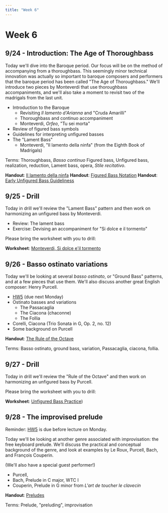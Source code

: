 ```yaml
---
title: "Week 6"
---
```


# Week 6

## 9/24 - Introduction: The Age of Thoroughbass

Today we'll dive into the Baroque period. Our focus will be on the method of
accompanying from a thoroughbass. This seemingly minor technical innovation was
actually so important to baroque composers and performers that the baroque
period has been called "The Age of Thoroughbass." We'll introduce two pieces by
Monteverdi that use thoroughbass accompaniments, and we'll also take a moment
to revisit two of the madrigals from the last unit.

* Introduction to the Baroque
  * Revisiting _Il lamento d'Arianna_ and "Cruda Amarilli"
  * Thoroughbass and continuo accompaniment
  * Monteverdi, _Orfeo_, "Tu sei morta"
* Review of figured bass symbols
* Guidelines for interpreting unfigured basses
* The "Lament Bass"
  * Monteverdi, "Il lamento della ninfa" (from the Eighth Book of Madrigals)

Terms: Thoroughbass, _Basso continuo_ Figured bass, Unfigured bass, realization, reduction, Lament bass, opera, _Stile recitativo_.

**Handout**: [Il lamento della ninfa](lamento-della-ninda.pdf)
**Handout**: [Figured Bass Notation](figured-bass-notation.pdf)
**Handout**: [Early Unfigured Bass Guideliness](17th-c-guidelines.pdf)

## 9/25 - Drill

Today in drill we'll review the "Lament Bass" pattern and then work on
harmonizing an unfigured bass by Monteverdi.

* Review: The lament bass
* Exercise: Devising an accompaniment for "Si dolce e il tormento"

Please bring the worksheet with you to drill:

**Worksheet**: [Monteverdi, Si dolce e'il tormento](worksheet-si-dolce-e-il-tormento.pdf)

## 9/26 - Basso ostinato variations

Today we'll be looking at several _basso ostinato_, or "Ground Bass" patterns,
and at a few pieces that use them. We'll also discuss another great English
composer: Henry Purcell.

* [HW5](HW-5.pdf) (due next Monday)
* Ostinato basses and variations
  * The Passacaglia
  * The Ciacona (chaconne)
  * The Follia
* Corelli, Ciacona (Trio Sonata in G, Op. 2, no. 12)
* Some background on Purcell

**Handout**: [The Rule of the Octave]("rule-of-the-octave.pdf")

Terms: Basso ostinato, ground bass, variation, Passacaglia, ciacona, follia.

## 9/27 - Drill

Today in drill we'll review the "Rule of the Octave" and then work on
harmonizing an unfigured bass by Purcell.

Please bring the worksheet with you to drill:

**Worksheet**: [Unfigured Bass Practice](worksheet-rule-of-the-octave.pdf))

## 9/28 - The improvised prelude

Reminder: [HW5](HW-5.pdf) is due before lecture on Monday.

Today we'll be looking at another genre associated with improvisation: the free
keyboard prelude. We'll discuss the practical and conceptual background of the
genre, and look at examples by Le Roux, Purcell, Bach, and François Couperin.

(We'll also have a special guest performer!)

* Purcell,
* Bach, Prelude in C major, WTC I
* Couperin, Prelude in G minor from _L'art de toucher le clavecin_

**Handout**: [Preludes](preludes.pdf)

Terms: Prelude, "preluding", improvisation
